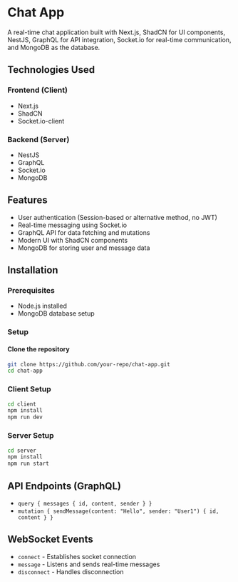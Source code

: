 # Chat App

A real-time chat application built with Next.js, ShadCN for UI components, NestJS, GraphQL for API integration, Socket.io for real-time communication, and MongoDB as the database.

## Technologies Used

### Frontend (Client)

- Next.js
- ShadCN
- Socket.io-client

### Backend (Server)

- NestJS
- GraphQL
- Socket.io
- MongoDB

## Features

- User authentication (Session-based or alternative method, no JWT)
- Real-time messaging using Socket.io
- GraphQL API for data fetching and mutations
- Modern UI with ShadCN components
- MongoDB for storing user and message data

## Installation

### Prerequisites

- Node.js installed
- MongoDB database setup

### Setup

#### Clone the repository

```sh
git clone https://github.com/your-repo/chat-app.git
cd chat-app
```

### Client Setup

```sh
cd client
npm install
npm run dev
```

### Server Setup

```sh
cd server
npm install
npm run start
```

## API Endpoints (GraphQL)

- `query { messages { id, content, sender } }`
- `mutation { sendMessage(content: "Hello", sender: "User1") { id, content } }`

## WebSocket Events

- `connect` - Establishes socket connection
- `message` - Listens and sends real-time messages
- `disconnect` - Handles disconnection

##
